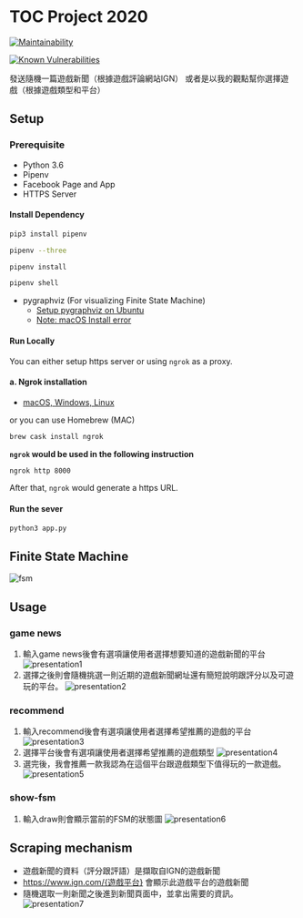 # TOC Project 2020

[![Maintainability](https://api.codeclimate.com/v1/badges/dc7fa47fcd809b99d087/maintainability)](https://codeclimate.com/github/NCKU-CCS/TOC-Project-2020/maintainability)

[![Known Vulnerabilities](https://snyk.io/test/github/NCKU-CCS/TOC-Project-2020/badge.svg)](https://snyk.io/test/github/NCKU-CCS/TOC-Project-2020)

發送隨機一篇遊戲新聞（根據遊戲評論網站IGN）
或者是以我的觀點幫你選擇遊戲（根據遊戲類型和平台）
## Setup

### Prerequisite
* Python 3.6
* Pipenv
* Facebook Page and App
* HTTPS Server

#### Install Dependency
```sh
pip3 install pipenv

pipenv --three

pipenv install

pipenv shell
```

* pygraphviz (For visualizing Finite State Machine)
    * [Setup pygraphviz on Ubuntu](http://www.jianshu.com/p/a3da7ecc5303)
	* [Note: macOS Install error](https://github.com/pygraphviz/pygraphviz/issues/100)

#### Run Locally
You can either setup https server or using `ngrok` as a proxy.

#### a. Ngrok installation
* [ macOS, Windows, Linux](https://ngrok.com/download)

or you can use Homebrew (MAC)
```sh
brew cask install ngrok
```

**`ngrok` would be used in the following instruction**

```sh
ngrok http 8000
```

After that, `ngrok` would generate a https URL.

#### Run the sever

```sh
python3 app.py
```
## Finite State Machine
![fsm](./fsm.jpg)

## Usage
### game news
1. 輸入game news後會有選項讓使用者選擇想要知道的遊戲新聞的平台
![presentation1](./img/presentation1.jpg)
2. 選擇之後則會隨機挑選一則近期的遊戲新聞網址還有簡短說明跟評分以及可遊玩的平台。
![presentation2](./img/presentation2.jpg)
### recommend
1. 輸入recommend後會有選項讓使用者選擇希望推薦的遊戲的平台
![presentation3](./img/presentation3.jpg)
2. 選擇平台後會有選項讓使用者選擇希望推薦的遊戲類型
![presentation4](./img/presentation4.jpg)
3. 選完後，我會推薦一款我認為在這個平台跟遊戲類型下值得玩的一款遊戲。
![presentation5](./img/presentation5.jpg)
### show-fsm
1. 輸入draw則會顯示當前的FSM的狀態圖
![presentation6](./img/presentation6.jpg)

## Scraping mechanism
- 遊戲新聞的資料（評分跟評語）是擷取自IGN的遊戲新聞
- https://www.ign.com/{遊戲平台} 會顯示此遊戲平台的遊戲新聞
- 隨機選取一則新聞之後進到新聞頁面中，並拿出需要的資訊。
![presentation7](./img/presentation7.png)
